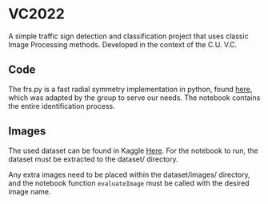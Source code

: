 # VC2022

A simple traffic sign detection and classification project that uses classic
Image Processing methods. Developed in the context of the C.U. V.C.

## Code

The frs.py is a fast radial symmetry implementation in python, found
[here](https://github.com/ChristianGutowski/frst_python), which was adapted by
the group to serve our needs. The notebook contains the entire identification
process.

## Images

The used dataset can be found in Kaggle
[Here](https://www.kaggle.com/datasets/andrewmvd/road-sign-detection). For the
notebook to run, the dataset must be extracted to the dataset/ directory.

Any extra images need to be placed within the dataset/images/ directory, and the
notebook function `evaluateImage` must be called with the desired image name.
